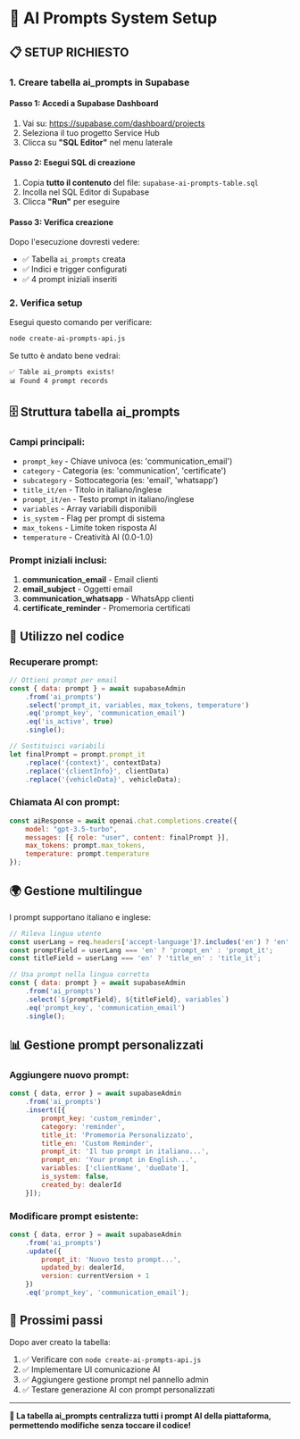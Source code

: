 # 🤖 AI Prompts System Setup

## 📋 **SETUP RICHIESTO**

### **1. Creare tabella ai_prompts in Supabase**

#### **Passo 1: Accedi a Supabase Dashboard**
1. Vai su: https://supabase.com/dashboard/projects
2. Seleziona il tuo progetto Service Hub
3. Clicca su **"SQL Editor"** nel menu laterale

#### **Passo 2: Esegui SQL di creazione**
1. Copia **tutto il contenuto** del file: `supabase-ai-prompts-table.sql`
2. Incolla nel SQL Editor di Supabase
3. Clicca **"Run"** per eseguire

#### **Passo 3: Verifica creazione**
Dopo l'esecuzione dovresti vedere:
- ✅ Tabella `ai_prompts` creata
- ✅ Indici e trigger configurati  
- ✅ 4 prompt iniziali inseriti

### **2. Verifica setup**
Esegui questo comando per verificare:
```bash
node create-ai-prompts-api.js
```

Se tutto è andato bene vedrai:
```
✅ Table ai_prompts exists!
📊 Found 4 prompt records
```

## 🗄️ **Struttura tabella ai_prompts**

### **Campi principali:**
- `prompt_key` - Chiave univoca (es: 'communication_email')
- `category` - Categoria (es: 'communication', 'certificate')
- `subcategory` - Sottocategoria (es: 'email', 'whatsapp')
- `title_it/en` - Titolo in italiano/inglese
- `prompt_it/en` - Testo prompt in italiano/inglese
- `variables` - Array variabili disponibili
- `is_system` - Flag per prompt di sistema
- `max_tokens` - Limite token risposta AI
- `temperature` - Creatività AI (0.0-1.0)

### **Prompt iniziali inclusi:**
1. **communication_email** - Email clienti
2. **email_subject** - Oggetti email
3. **communication_whatsapp** - WhatsApp clienti
4. **certificate_reminder** - Promemoria certificati

## 🔧 **Utilizzo nel codice**

### **Recuperare prompt:**
```javascript
// Ottieni prompt per email
const { data: prompt } = await supabaseAdmin
    .from('ai_prompts')
    .select('prompt_it, variables, max_tokens, temperature')
    .eq('prompt_key', 'communication_email')
    .eq('is_active', true)
    .single();

// Sostituisci variabili
let finalPrompt = prompt.prompt_it
    .replace('{context}', contextData)
    .replace('{clientInfo}', clientData)
    .replace('{vehicleData}', vehicleData);
```

### **Chiamata AI con prompt:**
```javascript
const aiResponse = await openai.chat.completions.create({
    model: "gpt-3.5-turbo",
    messages: [{ role: "user", content: finalPrompt }],
    max_tokens: prompt.max_tokens,
    temperature: prompt.temperature
});
```

## 🌍 **Gestione multilingue**

I prompt supportano italiano e inglese:
```javascript
// Rileva lingua utente
const userLang = req.headers['accept-language']?.includes('en') ? 'en' : 'it';
const promptField = userLang === 'en' ? 'prompt_en' : 'prompt_it';
const titleField = userLang === 'en' ? 'title_en' : 'title_it';

// Usa prompt nella lingua corretta
const { data: prompt } = await supabaseAdmin
    .from('ai_prompts')
    .select(`${promptField}, ${titleField}, variables`)
    .eq('prompt_key', 'communication_email')
    .single();
```

## 📊 **Gestione prompt personalizzati**

### **Aggiungere nuovo prompt:**
```javascript
const { data, error } = await supabaseAdmin
    .from('ai_prompts')
    .insert([{
        prompt_key: 'custom_reminder',
        category: 'reminder',
        title_it: 'Promemoria Personalizzato',
        title_en: 'Custom Reminder',
        prompt_it: 'Il tuo prompt in italiano...',
        prompt_en: 'Your prompt in English...',
        variables: ['clientName', 'dueDate'],
        is_system: false,
        created_by: dealerId
    }]);
```

### **Modificare prompt esistente:**
```javascript
const { data, error } = await supabaseAdmin
    .from('ai_prompts')
    .update({
        prompt_it: 'Nuovo testo prompt...',
        updated_by: dealerId,
        version: currentVersion + 1
    })
    .eq('prompt_key', 'communication_email');
```

## 🚀 **Prossimi passi**

Dopo aver creato la tabella:
1. ✅ Verificare con `node create-ai-prompts-api.js`
2. ✅ Implementare UI comunicazione AI
3. ✅ Aggiungere gestione prompt nel pannello admin
4. ✅ Testare generazione AI con prompt personalizzati

---

**🎯 La tabella ai_prompts centralizza tutti i prompt AI della piattaforma, permettendo modifiche senza toccare il codice!**

